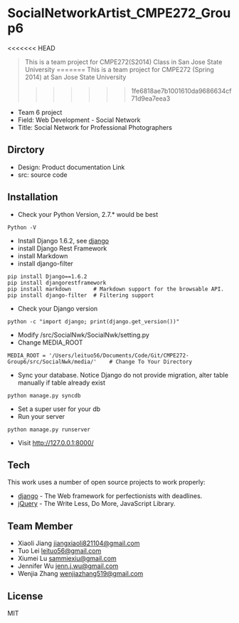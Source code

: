 SocialNetworkArtist_CMPE272_Group6
==============

<<<<<<< HEAD
> This is a team project for CMPE272(S2014) Class
> in San Jose State University
=======
> This is a team project for CMPE272 (Spring 2014)
> at San Jose State University
>>>>>>> 1fe6818ae7b1001610da9686634cf71d9ea7eea3
 - Team 6 project
 - Field: Web Development - Social Network
 - Title: Social Network for Professional Photographers

Dirctory
-----------
 - Design: Product documentation Link
 - src:	source code

Installation
-----------
 - Check your Python Version, 2.7.* would be best
 ```
Python -V
```
 - Install Django 1.6.2, see [django]
 - install Django Rest Framework
 - install Markdown
 - install django-filter
```
pip install Django==1.6.2
pip install djangorestframework
pip install markdown       # Markdown support for the browsable API.
pip install django-filter  # Filtering support
```
 - Check your Django version
 ```
 python -c "import django; print(django.get_version())"
 ```
 - Modify <your path>/src/SocialNwk/SocialNwk/setting.py 
 - Change MEDIA_ROOT
 ```
 MEDIA_ROOT = '/Users/leituo56/Documents/Code/Git/CMPE272-Group6/src/SocialNwk/media/'    # Change To Your Directory
 ```
 - Sync your database. Notice Django do not provide migration, alter table manually if table already exist
 ```
 python manage.py syncdb
 ```
 - Set a super user for your db
 - Run your server
 ```
 python manage.py runserver
 ```
 - Visit http://127.0.0.1:8000/

Tech
-----------
This work uses a number of open source projects to work properly:

* [django] - The Web framework for perfectionists with deadlines.
* [jQuery] - The Write Less, Do More, JavaScript Library. 

Team Member
--------------
* Xiaoli Jiang <jiangxiaoli821104@gmail.com>
* Tuo Lei <leituo56@gmail.com>
* Xiumei Lu <sammiexiu@gmail.com>
* Jennifer Wu <jenn.j.wu@gmail.com>
* Wenjia Zhang <wenjiazhang519@gmail.com>

License
----

MIT

[django]:https://www.djangoproject.com
[jQuery]:http://jquery.com
